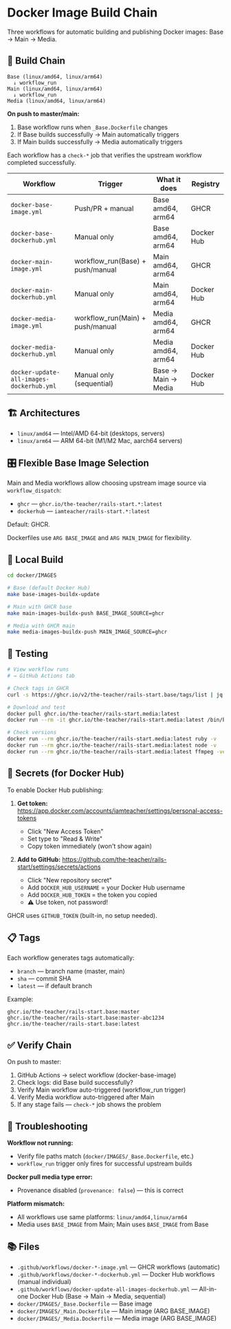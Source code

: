 # Docker Image Build Chain

Three workflows for automatic building and publishing Docker images: Base → Main → Media.

## 🔗 Build Chain

```
Base (linux/amd64, linux/arm64)
  ↓ workflow_run
Main (linux/amd64, linux/arm64)
  ↓ workflow_run
Media (linux/amd64, linux/arm64)
```

**On push to master/main:**

1. Base workflow runs when `_Base.Dockerfile` changes
2. If Base builds successfully → Main automatically triggers
3. If Main builds successfully → Media automatically triggers

Each workflow has a `check-*` job that verifies the upstream workflow completed successfully.

| Workflow                                 | Trigger                          | What it does        | Registry   |
| ---------------------------------------- | -------------------------------- | ------------------- | ---------- |
| `docker-base-image.yml`                  | Push/PR + manual                 | Base amd64, arm64   | GHCR       |
| `docker-base-dockerhub.yml`              | Manual only                      | Base amd64, arm64   | Docker Hub |
| `docker-main-image.yml`                  | workflow_run(Base) + push/manual | Main amd64, arm64   | GHCR       |
| `docker-main-dockerhub.yml`              | Manual only                      | Main amd64, arm64   | Docker Hub |
| `docker-media-image.yml`                 | workflow_run(Main) + push/manual | Media amd64, arm64  | GHCR       |
| `docker-media-dockerhub.yml`             | Manual only                      | Media amd64, arm64  | Docker Hub |
| `docker-update-all-images-dockerhub.yml` | Manual only (sequential)         | Base → Main → Media | Docker Hub |

## 🏗️ Architectures

- `linux/amd64` — Intel/AMD 64-bit (desktops, servers)
- `linux/arm64` — ARM 64-bit (M1/M2 Mac, aarch64 servers)

## 🎛️ Flexible Base Image Selection

Main and Media workflows allow choosing upstream image source via `workflow_dispatch`:

- `ghcr` — `ghcr.io/the-teacher/rails-start.*:latest`
- `dockerhub` — `iamteacher/rails-start.*:latest`

Default: GHCR.

Dockerfiles use `ARG BASE_IMAGE` and `ARG MAIN_IMAGE` for flexibility.

## 📝 Local Build

```bash
cd docker/IMAGES

# Base (default Docker Hub)
make base-images-buildx-update

# Main with GHCR base
make main-images-buildx-push BASE_IMAGE_SOURCE=ghcr

# Media with GHCR main
make media-images-buildx-push MAIN_IMAGE_SOURCE=ghcr
```

## 🧪 Testing

```bash
# View workflow runs
# → GitHub Actions tab

# Check tags in GHCR
curl -s https://ghcr.io/v2/the-teacher/rails-start.base/tags/list | jq

# Download and test
docker pull ghcr.io/the-teacher/rails-start.media:latest
docker run --rm -it ghcr.io/the-teacher/rails-start.media:latest /bin/bash

# Check versions
docker run --rm ghcr.io/the-teacher/rails-start.media:latest ruby -v
docker run --rm ghcr.io/the-teacher/rails-start.media:latest node -v
docker run --rm ghcr.io/the-teacher/rails-start.media:latest ffmpeg -version
```

## 🔐 Secrets (for Docker Hub)

To enable Docker Hub publishing:

1. **Get token:** https://app.docker.com/accounts/iamteacher/settings/personal-access-tokens

   - Click "New Access Token"
   - Set type to "Read & Write"
   - Copy token immediately (won't show again)

2. **Add to GitHub:** https://github.com/the-teacher/rails-start/settings/secrets/actions
   - Click "New repository secret"
   - Add `DOCKER_HUB_USERNAME` = your Docker Hub username
   - Add `DOCKER_HUB_TOKEN` = the token you copied
   - ⚠️ Use token, not password!

GHCR uses `GITHUB_TOKEN` (built-in, no setup needed).

## 📋 Tags

Each workflow generates tags automatically:

- `branch` — branch name (master, main)
- `sha` — commit SHA
- `latest` — if default branch

Example:

```
ghcr.io/the-teacher/rails-start.base:master
ghcr.io/the-teacher/rails-start.base:master-abc1234
ghcr.io/the-teacher/rails-start.base:latest
```

## ✅ Verify Chain

On push to master:

1. GitHub Actions → select workflow (docker-base-image)
2. Check logs: did Base build successfully?
3. Verify Main workflow auto-triggered (workflow_run trigger)
4. Verify Media workflow auto-triggered after Main
5. If any stage fails — `check-*` job shows the problem

## 🐛 Troubleshooting

**Workflow not running:**

- Verify file paths match (`docker/IMAGES/_Base.Dockerfile`, etc.)
- `workflow_run` trigger only fires for successful upstream builds

**Docker pull media type error:**

- Provenance disabled (`provenance: false`) — this is correct

**Platform mismatch:**

- All workflows use same platforms: `linux/amd64,linux/arm64`
- Media uses `BASE_IMAGE` from Main; Main uses `BASE_IMAGE` from Base

## 📚 Files

- `.github/workflows/docker-*-image.yml` — GHCR workflows (automatic)
- `.github/workflows/docker-*-dockerhub.yml` — Docker Hub workflows (manual individual)
- `.github/workflows/docker-update-all-images-dockerhub.yml` — All-in-one Docker Hub (Base → Main → Media, sequential)
- `docker/IMAGES/_Base.Dockerfile` — Base image
- `docker/IMAGES/_Main.Dockerfile` — Main image (ARG BASE_IMAGE)
- `docker/IMAGES/_Media.Dockerfile` — Media image (ARG BASE_IMAGE)
